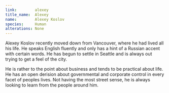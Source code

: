 ```yaml
---
link:        alexey
title_name:  Alexey
name:        Alexey Koslov
species:     Human
alterations: None
---
```


Alexey Koslov recently moved down from Vancouver, where he had lived all his life.
He speaks English fluently and only has a hint of a Russian accent with certain words.
He has begun to settle in Seattle and is always out trying to get a feel of the city.

He is rather to the point about business and tends to be practical about life. He has
an open derision about governmental and corporate control in every facet of peoples
lives. Not having the most street sense, he is always looking to learn from the people around him.
